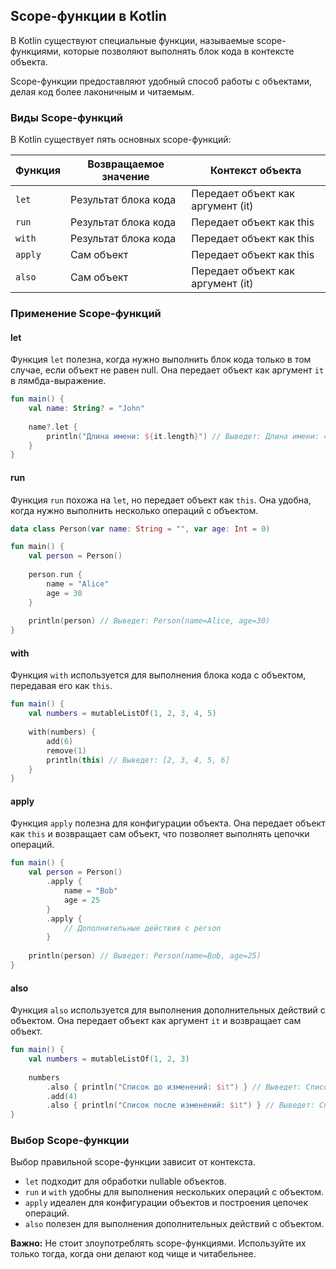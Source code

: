 ## Scope-функции в Kotlin

В Kotlin существуют специальные функции, называемые scope-функциями, которые позволяют выполнять блок кода в контексте объекта. 

Scope-функции предоставляют удобный способ работы с объектами, делая код более лаконичным и читаемым. 

### Виды Scope-функций

В Kotlin существует пять основных scope-функций:

| Функция | Возвращаемое значение | Контекст объекта |
|---|---|---|
| `let` | Результат блока кода | Передает объект как аргумент (it) |
| `run` | Результат блока кода | Передает объект как this |
| `with` | Результат блока кода | Передает объект как this |
| `apply` | Сам объект | Передает объект как this |
| `also` | Сам объект | Передает объект как аргумент (it) |

### Применение Scope-функций

#### let

Функция `let` полезна, когда нужно выполнить блок кода только в том случае, если объект не равен null. Она передает объект как аргумент `it` в лямбда-выражение.

```kotlin
fun main() {
    val name: String? = "John" 
    
    name?.let { 
        println("Длина имени: ${it.length}") // Выведет: Длина имени: 4
    }
}
```

#### run

Функция `run` похожа на `let`, но передает объект как `this`. Она удобна, когда нужно выполнить несколько операций с объектом.

```kotlin
data class Person(var name: String = "", var age: Int = 0)

fun main() {
    val person = Person()
    
    person.run {
        name = "Alice"
        age = 30
    }
    
    println(person) // Выведет: Person(name=Alice, age=30)
}
```

#### with

Функция `with` используется для выполнения блока кода с объектом, передавая его как `this`. 

```kotlin
fun main() {
    val numbers = mutableListOf(1, 2, 3, 4, 5)
    
    with(numbers) {
        add(6)
        remove(1)
        println(this) // Выведет: [2, 3, 4, 5, 6]
    }
}
```

#### apply

Функция `apply` полезна для конфигурации объекта. Она передает объект как `this` и возвращает сам объект, что позволяет выполнять цепочки операций.

```kotlin
fun main() {
    val person = Person()
        .apply {
            name = "Bob"
            age = 25
        }
        .apply {
            // Дополнительные действия с person
        }
    
    println(person) // Выведет: Person(name=Bob, age=25)
}
```

#### also

Функция `also` используется для выполнения дополнительных действий с объектом. Она передает объект как аргумент `it` и возвращает сам объект.

```kotlin
fun main() {
    val numbers = mutableListOf(1, 2, 3)
    
    numbers
        .also { println("Список до изменений: $it") } // Выведет: Список до изменений: [1, 2, 3]
        .add(4)
        .also { println("Список после изменений: $it") } // Выведет: Список после изменений: [1, 2, 3, 4]
}
```

### Выбор Scope-функции

Выбор правильной scope-функции зависит от контекста. 

* `let` подходит для обработки nullable объектов.
* `run` и `with` удобны для выполнения нескольких операций с объектом.
* `apply` идеален для конфигурации объектов и построения цепочек операций.
* `also` полезен для выполнения дополнительных действий с объектом.

**Важно:** Не стоит злоупотреблять scope-функциями. Используйте их только тогда, когда они делают код чище и читабельнее. 
